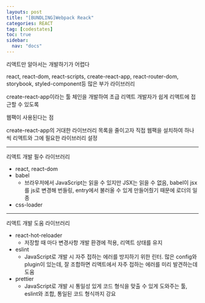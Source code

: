 ```yaml
---
layouts: post
title: "[BUNDLING]Webpack Reack"
categories: REACT
tag: [codestates]
toc: true
sidebar:
  nav: "docs"
---
```


리액트만 알아서는 개발하기가 어렵다

react, react-dom, react-scripts, create-react-app, react-router-dom, storybook, styled-component등 많은 부가 라이브러리

create-react-app이라는 툴 체인을 개발하여 초급 리액트 개발자가 쉽게 리액트에 접근할 수 있도록

웹팩이 사용된다는 점

create-react-app의 거대한 라이브러리 목록을 줄이고자 직접 웹팩을 설치하여 하나씩 리액트와 그에 필요한 라이브러리 설정

---

리액트 개발 필수 라이브러리

- react, react-dom
- babel
  - 브라우저에서 JavaScript는 읽을 수 있지만 JSX는 읽을 수 없음, babel이 jsx를 js로 변경해 번들링, entry에서 불러올 수 있게 만들어줬기 때문에 로더의 일종
- css-loader

---

리액트 개발 도움 라이브러리

- react-hot-reloader
  - 저장할 때 마다 변경사항 개발 환경에 적용, 리액트 상태를 유지
- eslint
  - JavaScript로 개발 시 자주 접하는 에러를 방지하기 위한 린터. 많은 config와 plugin이 있는데, 잘 조합하면 리액트에서 자주 접하는 에러를 미리 발견하는데 도움
- prettier
  - JavaScript로 개발 시 통일성 있게 코드 형식을 맞출 수 있게 도와주는 툴, eslint와 조합, 통일된 코드 형식까지 강요
